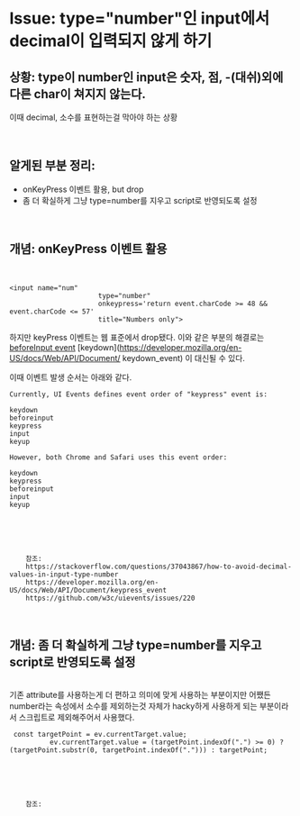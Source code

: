 <!--
author: Dailyscat
purpose: issue arrange
rules:
 (1) 헤더와 문단사이
    <br/>
    <br/>
 (2) 코드가 작성되는 부분은 >로 정리
 (3) 참조는 해당 내용 바로 아래
    <br/>
    <br/>
 (4) 명령어는 bold
 (5) 방안은 ## 안의 과정은 ###
-->

# Issue: type="number"인 input에서 decimal이 입력되지 않게 하기

## 상황: type이 number인 input은 숫자, 점, -(대쉬)외에 다른 char이 쳐지지 않는다.
이때 decimal, 소수를 표현하는걸 막아야 하는 상황

<br/>

## 알게된 부분 정리:

- onKeyPress 이벤트 활용, but drop
- 좀 더 확실하게 그냥 type=number를 지우고 script로 반영되도록 설정


<br/>

## 개념: onKeyPress 이벤트 활용

<br/>

```
<input name="num" 
                      type="number"
                      onkeypress='return event.charCode >= 48 && event.charCode <= 57'
                      title="Numbers only">
```

하지만 keyPress 이벤트는 웹 표준에서 drop됐다.
이와 같은 부분의 해결로는
[beforeInput event](https://developer.mozilla.org/en-US/docs/Web/API/HTMLElement/beforeinput_event)
[keydown](https://developer.mozilla.org/en-US/docs/Web/API/Document/
keydown_event)
이 대신될 수 있다.

이때 이벤트 발생 순서는 아래와 같다.

```
Currently, UI Events defines event order of "keypress" event is:

keydown
beforeinput
keypress
input
keyup

However, both Chrome and Safari uses this event order:

keydown
keypress
beforeinput
input
keyup
```


<br/>
<br/>
<br/>

        참조:
        https://stackoverflow.com/questions/37043867/how-to-avoid-decimal-values-in-input-type-number
        https://developer.mozilla.org/en-US/docs/Web/API/Document/keypress_event
        https://github.com/w3c/uievents/issues/220

<br/>

## 개념: 좀 더 확실하게 그냥 type=number를 지우고 script로 반영되도록 설정

<br/>
  기존 attribute를 사용하는게 더 편하고 의미에 맞게 사용하는 부분이지만
  어쨌든 number라는 속성에서 소수를 제외하는것 자체가 hacky하게 사용하게 되는 부분이라서
  스크립트로 제외해주어서 사용했다.

  ```
   const targetPoint = ev.currentTarget.value;
            ev.currentTarget.value = (targetPoint.indexOf(".") >= 0) ? (targetPoint.substr(0, targetPoint.indexOf("."))) : targetPoint;
  ```
<br/>
<br/>
<br/>

        참조:

<br/>
